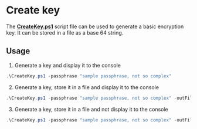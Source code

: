 # Create key

The **[CreateKey.ps1](https://github.com/EhRom/Puffix.SqlDevOps/blob/master/Deploy/CreateKey.ps1)** script file can be used to generate a basic encryption key. It can be stored in a file as a base 64 string.

## Usage

1. Generate a key and display it to the console
```powershell
.\CreateKey.ps1 -passphrase "sample passphrase, not so complex"
```

2. Generate a key, store it in a file and display it to the console
```powershell
.\CreateKey.ps1 -passphrase "sample passphrase, not so complex" -outFilePath keyfile.key
```

3. Generate a key, store it in a file and not display it to the console
```powershell
.\CreateKey.ps1 -passphrase "sample passphrase, not so complex" -outFilePath keyfile.key -displayKey $false
```